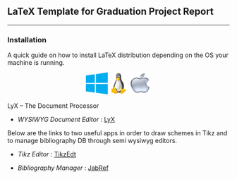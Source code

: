 ## LaTeX Template for Graduation Project Report 

* * *

### Installation

A quick guide on how to install LaTeX distribution depending on the OS your machine is running.

<center>

[<img src = "imgs-ReadMe/Win.png" alt = "On how to install proTeXt" width="50" height="50">](https://www.tug.org/protext/)				[<img src = "imgs-ReadMe/Linux.jpeg" alt = "On how to install TeX Live" width="40" height="50">](https://www.tug.org/texlive/)				[<img src = "imgs-ReadMe/Mac.jpeg" alt = "On how to install Mac TeX" width="50" height="50">](https://www.tug.org/mactex/)

</center>

LyX – The Document Processor

-   _WYSIWYG Document Editor_ : [LyX](http://www.lyx.org/ "Link to LyX")

Below are the links to two useful apps in order to draw schemes in Tikz and to manage bibliography DB through semi wysiwyg editors.

-   _Tikz Editor_ : [TikzEdt](http://www.tikzedt.org/ "Link to TikzEdt")

-   _Bibliography Manager_ : [JabRef](http://www.jabref.org/ "Link to JabRef")

